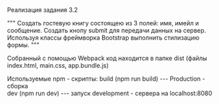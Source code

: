 Реализация задания 3.2

"""
Создать гостевую книгу состоящею из 3 полей: имя, имейл и
сообщение. Создать кнопу submit для передачи данных на сервер.
Используя классы фреймворка Bootstrap выполнить стилизацию формы.
"""

Собранный с помощью Webpack код находится в папке dist (файлы index.html, main.css, app.bundle.js)

Используемые npm - cкрипты:
    build (npm run build) --- Production - сборка    
    dev (npm run dev) --- запуск development - сервера на localhost:8080